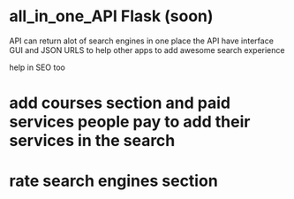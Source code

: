 # all_in_one_API Flask (soon)
API can return alot of search engines in one place the API have interface GUI and JSON URLS to help other apps to add awesome search experience 

help in SEO too


# add courses section and paid services people pay to add their services in the search


# rate search engines section 
